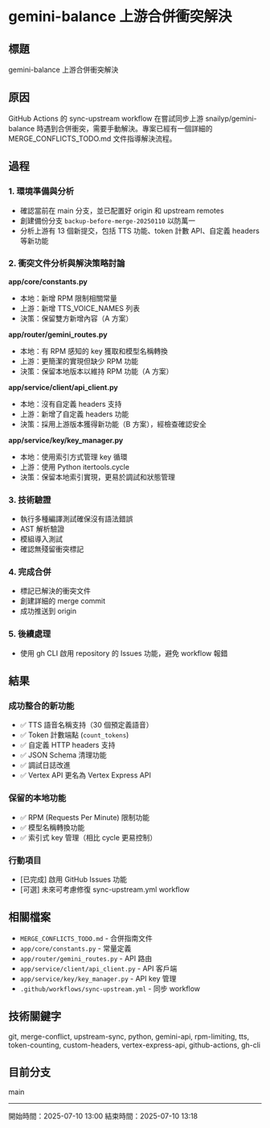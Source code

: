 # gemini-balance 上游合併衝突解決

## 標題
gemini-balance 上游合併衝突解決

## 原因
GitHub Actions 的 sync-upstream workflow 在嘗試同步上游 snailyp/gemini-balance 時遇到合併衝突，需要手動解決。專案已經有一個詳細的 MERGE_CONFLICTS_TODO.md 文件指導解決流程。

## 過程

### 1. 環境準備與分析
- 確認當前在 main 分支，並已配置好 origin 和 upstream remotes
- 創建備份分支 `backup-before-merge-20250110` 以防萬一
- 分析上游有 13 個新提交，包括 TTS 功能、token 計數 API、自定義 headers 等新功能

### 2. 衝突文件分析與解決策略討論

**app/core/constants.py**
- 本地：新增 RPM 限制相關常量
- 上游：新增 TTS_VOICE_NAMES 列表
- 決策：保留雙方新增內容（A 方案）

**app/router/gemini_routes.py**
- 本地：有 RPM 感知的 key 獲取和模型名稱轉換
- 上游：更簡潔的實現但缺少 RPM 功能
- 決策：保留本地版本以維持 RPM 功能（A 方案）

**app/service/client/api_client.py**
- 本地：沒有自定義 headers 支持
- 上游：新增了自定義 headers 功能
- 決策：採用上游版本獲得新功能（B 方案），經檢查確認安全

**app/service/key/key_manager.py**
- 本地：使用索引方式管理 key 循環
- 上游：使用 Python itertools.cycle
- 決策：保留本地索引實現，更易於調試和狀態管理

### 3. 技術驗證
- 執行多種編譯測試確保沒有語法錯誤
- AST 解析驗證
- 模組導入測試
- 確認無殘留衝突標記

### 4. 完成合併
- 標記已解決的衝突文件
- 創建詳細的 merge commit
- 成功推送到 origin

### 5. 後續處理
- 使用 gh CLI 啟用 repository 的 Issues 功能，避免 workflow 報錯

## 結果

### 成功整合的新功能
- ✅ TTS 語音名稱支持（30 個預定義語音）
- ✅ Token 計數端點 (`count_tokens`)
- ✅ 自定義 HTTP headers 支持
- ✅ JSON Schema 清理功能
- ✅ 調試日誌改進
- ✅ Vertex API 更名為 Vertex Express API

### 保留的本地功能
- ✅ RPM (Requests Per Minute) 限制功能
- ✅ 模型名稱轉換功能
- ✅ 索引式 key 管理（相比 cycle 更易控制）

### 行動項目
- [已完成] 啟用 GitHub Issues 功能
- [可選] 未來可考慮修復 sync-upstream.yml workflow

## 相關檔案
- `MERGE_CONFLICTS_TODO.md` - 合併指南文件
- `app/core/constants.py` - 常量定義
- `app/router/gemini_routes.py` - API 路由
- `app/service/client/api_client.py` - API 客戶端
- `app/service/key/key_manager.py` - API key 管理
- `.github/workflows/sync-upstream.yml` - 同步 workflow

## 技術關鍵字
git, merge-conflict, upstream-sync, python, gemini-api, rpm-limiting, tts, token-counting, custom-headers, vertex-express-api, github-actions, gh-cli

## 目前分支
main

---
開始時間：2025-07-10 13:00
結束時間：2025-07-10 13:18